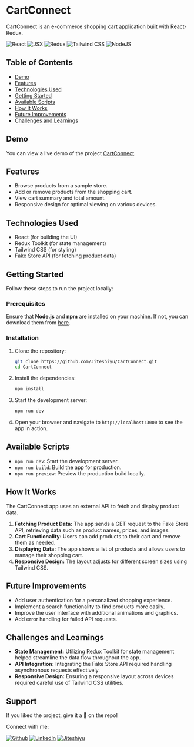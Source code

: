 # CartConnect

CartConnect is an e-commerce shopping cart application built with React-Redux.

![React](https://img.shields.io/badge/React-007ACC?style=for-the-badge&logo=react&logoColor=white)
![JSX](https://img.shields.io/badge/JSX-React%20Component-informational?style=for-the-badge&logo=react)
![Redux](https://img.shields.io/badge/Redux-Toolkit-764ABC?style=for-the-badge&logo=redux)
![Tailwind CSS](https://img.shields.io/badge/Tailwind%20CSS-38B2AC?style=for-the-badge&logo=tailwind-css&logoColor=white)
![NodeJS](https://img.shields.io/badge/node.js-6DA55F?style=for-the-badge&logo=node.js&logoColor=white)

## Table of Contents

- [Demo](#demo)
- [Features](#features)
- [Technologies Used](#technologies-used)
- [Getting Started](#getting-started)
- [Available Scripts](#available-scripts)
- [How It Works](#how-it-works)
- [Future Improvements](#future-improvements)
- [Challenges and Learnings](#challenges-and-learnings)

## Demo

You can view a live demo of the project [CartConnect](https://cartconnect.netlify.app/).

## Features

- Browse products from a sample store.
- Add or remove products from the shopping cart.
- View cart summary and total amount.
- Responsive design for optimal viewing on various devices.

## Technologies Used

- React (for building the UI)
- Redux Toolkit (for state management)
- Tailwind CSS (for styling)
- Fake Store API (for fetching product data)

## Getting Started

Follow these steps to run the project locally:

### Prerequisites

Ensure that **Node.js** and **npm** are installed on your machine. If not, you can download them from [here](https://nodejs.org/).

### Installation

1. Clone the repository:

   ```bash
   git clone https://github.com/Jiteshiyu/CartConnect.git
   cd CartConnect
   ```

2. Install the dependencies:

   ```bash
   npm install
   ```

3. Start the development server:

   ```bash
   npm run dev
   ```

4. Open your browser and navigate to `http://localhost:3000` to see the app in action.

## Available Scripts

- `npm run dev`: Start the development server.
- `npm run build`: Build the app for production.
- `npm run preview`: Preview the production build locally.

## How It Works

The CartConnect app uses an external API to fetch and display product data.

1. **Fetching Product Data:** The app sends a GET request to the Fake Store API, retrieving data such as product names, prices, and images.
2. **Cart Functionality:** Users can add products to their cart and remove them as needed.
3. **Displaying Data:** The app shows a list of products and allows users to manage their shopping cart.
4. **Responsive Design:** The layout adjusts for different screen sizes using Tailwind CSS.

## Future Improvements

- Add user authentication for a personalized shopping experience.
- Implement a search functionality to find products more easily.
- Improve the user interface with additional animations and graphics.
- Add error handling for failed API requests.

## Challenges and Learnings

- **State Management:** Utilizing Redux Toolkit for state management helped streamline the data flow throughout the app.
- **API Integration:** Integrating the Fake Store API required handling asynchronous requests effectively.
- **Responsive Design:** Ensuring a responsive layout across devices required careful use of Tailwind CSS utilities.

## Support
If you liked the project, give it a 🌟 on the repo!

Connect with me:

[![Github](https://img.shields.io/badge/-FOLLOW-555555?style=for-the-badge&logo=github&logoColor=white)](https://github.com/Jiteshiyu)
[![LinkedIn](https://img.shields.io/badge/-CONNECT-0077B5?style=for-the-badge&logo=linkedin&logoColor=white)](https://www.linkedin.com/in/jiteshkumar9)
[![Jiteshiyu](https://img.shields.io/badge/-VISIT-F17829?style=for-the-badge&logo=react&logoColor=white)](https://jiteshiyu.netlify.app)


